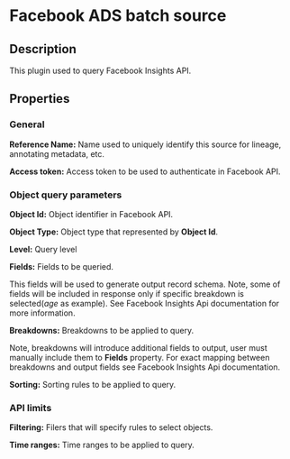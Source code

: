 # Facebook ADS batch source

Description
-----------
This plugin used to query Facebook Insights API.

Properties
----------
### General

**Reference Name:** Name used to uniquely identify this source for lineage, annotating metadata, etc.

**Access token:** Access token to be used to authenticate in Facebook API.
### Object query parameters

**Object Id:** Object identifier in Facebook API.

**Object Type:** Object type that represented by **Object Id**.

**Level:** Query level

**Fields:** Fields to be queried.

This fields will be used to generate output record schema.
Note, some of fields will be included in response only if specific breakdown is selected(*age* as example).
See Facebook Insights Api documentation for more information.

**Breakdowns:** Breakdowns to be applied to query.

Note, breakdowns will introduce additional fields to output, user must manually include them to **Fields** property.
For exact mapping between breakdowns and output fields see Facebook Insights Api documentation.

**Sorting:** Sorting rules to be applied to query.
### API limits

**Filtering:** Filers that will specify rules to select objects.

**Time ranges:** Time ranges to be applied to query.

